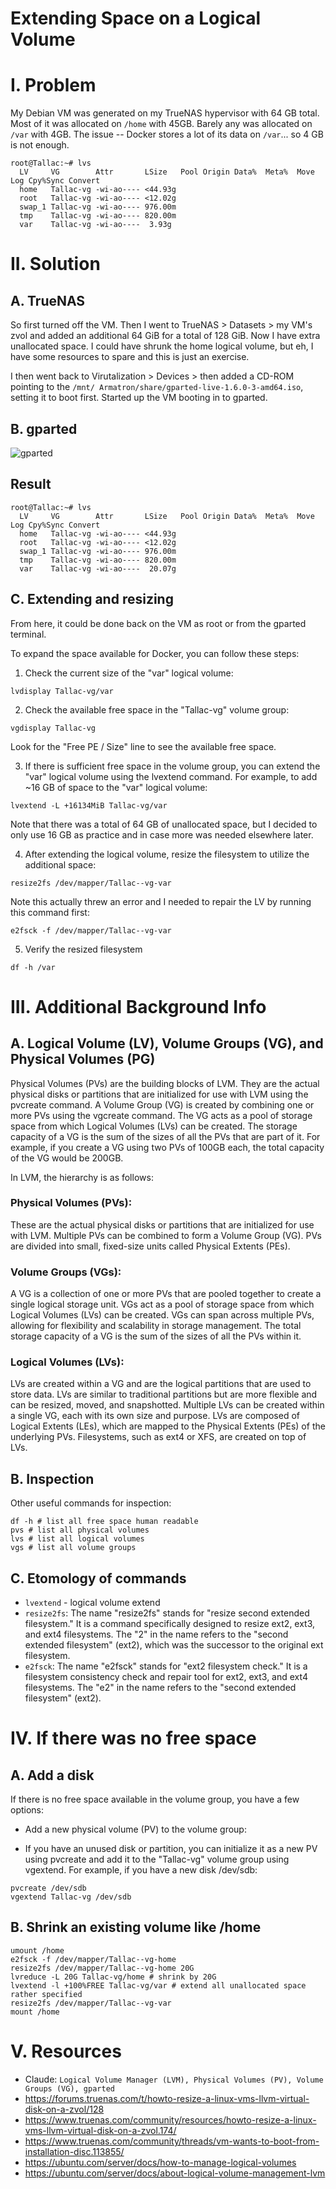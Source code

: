 # Extending Space on a Logical Volume

# I. Problem

My Debian VM was generated on my TrueNAS hypervisor with 64 GB total. Most of it
was allocated on `/home` with 45GB. Barely any was allocated on `/var` with 4GB.
The issue -- Docker stores a lot of its data on `/var`... so 4 GB is not enough. 

```
root@Tallac:~# lvs
  LV     VG        Attr       LSize   Pool Origin Data%  Meta%  Move Log Cpy%Sync Convert
  home   Tallac-vg -wi-ao---- <44.93g
  root   Tallac-vg -wi-ao---- <12.02g
  swap_1 Tallac-vg -wi-ao---- 976.00m
  tmp    Tallac-vg -wi-ao---- 820.00m
  var    Tallac-vg -wi-ao----  3.93g
```

# II. Solution

## A. TrueNAS

So first turned off the VM. Then I went to TrueNAS > Datasets > my VM's zvol
and added an additional 64 GiB for a total of 128 GiB. Now I have extra 
unallocated space. I could have shrunk the home logical volume, but eh, I have
some resources to spare and this is just an exercise.

I then went back to Virutalization > Devices > then added a CD-ROM pointing to
the `/mnt/
Armatron/share/gparted-live-1.6.0-3-amd64.iso`, setting it to boot 
first. Started up the VM booting in to gparted.

## B. gparted


![gparted](./pics/gparted_tallac.png)



## Result
```
root@Tallac:~# lvs
  LV     VG        Attr       LSize   Pool Origin Data%  Meta%  Move Log Cpy%Sync Convert
  home   Tallac-vg -wi-ao---- <44.93g
  root   Tallac-vg -wi-ao---- <12.02g
  swap_1 Tallac-vg -wi-ao---- 976.00m
  tmp    Tallac-vg -wi-ao---- 820.00m
  var    Tallac-vg -wi-ao----  20.07g
```

## C. Extending and resizing

From here, it could be done back on the VM as root or from the gparted terminal.

To expand the space available for Docker, you can follow these steps:

1. Check the current size of the "var" logical volume:

```
lvdisplay Tallac-vg/var
```

2. Check the available free space in the "Tallac-vg" volume group:

```
vgdisplay Tallac-vg
```
Look for the "Free PE / Size" line to see the available free space.

3. If there is sufficient free space in the volume group, you can extend the 
"var" logical volume using the lvextend command. For example, to add ~16 GB of 
space to the "var" logical volume:

```
lvextend -L +16134MiB Tallac-vg/var
```

Note that there was a total of 64 GB of unallocated space, but I decided to only
use 16 GB as practice and in case more was needed elsewhere later.

4. After extending the logical volume, resize the filesystem to utilize the 
additional space:

```
resize2fs /dev/mapper/Tallac--vg-var
```

Note this actually threw an error and I needed to repair the LV by running this 
command first:

```
e2fsck -f /dev/mapper/Tallac--vg-var
``` 

5. Verify the resized filesystem

```
df -h /var
```

# III. Additional Background Info

## A. Logical Volume (LV), Volume Groups (VG), and Physical Volumes (PG)

Physical Volumes (PVs) are the building blocks of LVM. They are the actual physical disks or partitions that are initialized for use with LVM using the pvcreate command.
A Volume Group (VG) is created by combining one or more PVs using the vgcreate command. The VG acts as a pool of storage space from which Logical Volumes (LVs) can be created.
The storage capacity of a VG is the sum of the sizes of all the PVs that are part of it. For example, if you create a VG using two PVs of 100GB each, the total capacity of the VG would be 200GB.

In LVM, the hierarchy is as follows:

### Physical Volumes (PVs):

These are the actual physical disks or partitions that are initialized for use with LVM.
Multiple PVs can be combined to form a Volume Group (VG).
PVs are divided into small, fixed-size units called Physical Extents (PEs).


### Volume Groups (VGs):

A VG is a collection of one or more PVs that are pooled together to create a single logical storage unit.
VGs act as a pool of storage space from which Logical Volumes (LVs) can be created.
VGs can span across multiple PVs, allowing for flexibility and scalability in storage management.
The total storage capacity of a VG is the sum of the sizes of all the PVs within it.


### Logical Volumes (LVs):

LVs are created within a VG and are the logical partitions that are used to store data.
LVs are similar to traditional partitions but are more flexible and can be resized, moved, and snapshotted.
Multiple LVs can be created within a single VG, each with its own size and purpose.
LVs are composed of Logical Extents (LEs), which are mapped to the Physical Extents (PEs) of the underlying PVs.
Filesystems, such as ext4 or XFS, are created on top of LVs.

## B. Inspection

Other useful commands for inspection:
```
df -h # list all free space human readable
pvs # list all physical volumes
lvs # list all logical volumes
vgs # list all volume groups

```

## C. Etomology of commands

* `lvextend` - logical volume extend
* `resize2fs`: The name "resize2fs" stands for "resize second extended filesystem." It is a command specifically designed to resize ext2, ext3, and ext4 filesystems. The "2" in the name refers to the "second extended filesystem" (ext2), which was the successor to the original ext filesystem.
* `e2fsck`: The name "e2fsck" stands for "ext2 filesystem check." It is a filesystem consistency check and repair tool for ext2, ext3, and ext4 filesystems. The "e2" in the name refers to the "second extended filesystem" (ext2).

# IV. If there was no free space

## A. Add a disk
If there is no free space available in the volume group, you have a few options:

* Add a new physical volume (PV) to the volume group:

* If you have an unused disk or partition, you can initialize it as a new PV using pvcreate and add it to the "Tallac-vg" volume group using vgextend.
For example, if you have a new disk /dev/sdb:

```
pvcreate /dev/sdb
vgextend Tallac-vg /dev/sdb
```
## B. Shrink an existing volume like /home

```
umount /home
e2fsck -f /dev/mapper/Tallac--vg-home
resize2fs /dev/mapper/Tallac--vg-home 20G
lvreduce -L 20G Tallac-vg/home # shrink by 20G
lvextend -l +100%FREE Tallac-vg/var # extend all unallocated space rather specified
resize2fs /dev/mapper/Tallac--vg-var
mount /home
```
# V. Resources
* Claude: `Logical Volume Manager (LVM), Physical Volumes (PV), Volume Groups (VG), gparted`
* https://forums.truenas.com/t/howto-resize-a-linux-vms-llvm-virtual-disk-on-a-zvol/128
* https://www.truenas.com/community/resources/howto-resize-a-linux-vms-llvm-virtual-disk-on-a-zvol.174/
* https://www.truenas.com/community/threads/vm-wants-to-boot-from-installation-disc.113855/
* https://ubuntu.com/server/docs/how-to-manage-logical-volumes
* https://ubuntu.com/server/docs/about-logical-volume-management-lvm